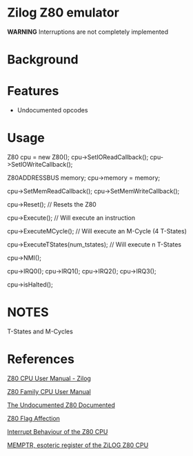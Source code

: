 # Zilog Z80 emulator

**WARNING** Interruptions are not completely implemented

# Background


# Features

* Undocumented opcodes



# Usage

Z80 cpu = new Z80();
cpu->SetIOReadCallback();
cpu->SetIOWriteCallback();


Z80ADDRESSBUS memory;
cpu->memory = memory;


cpu->SetMemReadCallback();
cpu->SetMemWriteCallback();


cpu->Reset(); // Resets the Z80

cpu->Execute();   // Will execute an instruction

cpu->ExecuteMCycle(); // Will execute an M-Cycle (4 T-States)

cpu->ExecuteTStates(num_tstates); // Will execute n T-States


cpu->NMI();


cpu->IRQ0();
cpu->IRQ1();
cpu->IRQ2();
cpu->IRQ3();


cpu->isHalted();


# NOTES

T-States and M-Cycles

# References

[Z80 CPU User Manual - Zilog](http://www.zilog.com/appnotes_download.php?FromPage=DirectLink&dn=UM0080&ft=User%20Manual&f=YUhSMGNEb3ZMM2QzZHk1NmFXeHZaeTVqYjIwdlpHOWpjeTk2T0RBdlZVMHdNRGd3TG5Ca1pnPT0=)

[Z80 Family CPU User Manual](http://www.z80.info/zip/z80cpu_um.pdf)

[The Undocumented Z80 Documented](http://www.z80.info/zip/z80-documented.pdf)

[Z80 Flag Affection](http://www.z80.info/z80sflag.htm)

[Interrupt Behaviour of the Z80 CPU](http://www.z80.info/interrup.htm)

[MEMPTR, esoteric register of the ZiLOG Z80 CPU](http://www.grimware.org/lib/exe/fetch.php/documentations/devices/z80/z80.memptr.eng.txt)